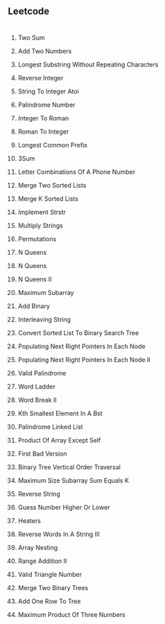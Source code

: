 ## Leetcode
#
1. Two Sum

2. Add Two Numbers

3. Longest Substring Without Repeating Characters

7. Reverse Integer

8. String To Integer Atoi

9. Palindrome Number

12. Integer To Roman

13. Roman To Integer

14. Longest Common Prefix

15. 3Sum

17. Letter Combinations Of A Phone Number

21. Merge Two Sorted Lists

23. Merge K Sorted Lists

28. Implement Strstr

43. Multiply Strings

46. Permutations

51. N Queens

51. N Queens

52. N Queens II

53. Maximum Subarray

67. Add Binary

97. Interleaving String

109. Convert Sorted List To Binary Search Tree

116. Populating Next Right Pointers In Each Node

117. Populating Next Right Pointers In Each Node II

125. Valid Palindrome

127. Word Ladder

140. Word Break II

230. Kth Smallest Element In A Bst

234. Palindrome Linked List

238. Product Of Array Except Self

278. First Bad Version

314. Binary Tree Vertical Order Traversal

325. Maximum Size Subarray Sum Equals K

344. Reverse String

374. Guess Number Higher Or Lower

475. Heaters

557. Reverse Words In A String III

565. Array Nesting

598. Range Addition II

611. Valid Triangle Number

617. Merge Two Binary Trees

623. Add One Row To Tree

628. Maximum Product Of Three Numbers

